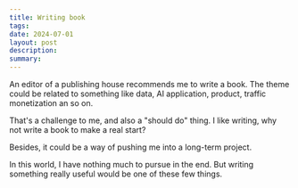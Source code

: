 ```yaml
---
title: Writing book
tags: 
date: 2024-07-01
layout: post
description: 
summary:
---
```


An editor of a publishing house recommends me to write a book. The theme could be related to something like data, AI application, product, traffic monetization an so on.

That's a challenge to me, and also a "should do" thing. I like writing, why not write a book to make a real start?

Besides, it could be a way of pushing me into a long-term project. 

In this world, I have nothing much to pursue in the end. But writing something really useful would be one of these few things. 
